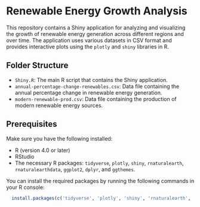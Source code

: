 # Renewable Energy Growth Analysis

This repository contains a Shiny application for analyzing and visualizing the growth of renewable energy generation across different regions and over time. The application uses various datasets in CSV format and provides interactive plots using the `plotly` and `shiny` libraries in R.

## Folder Structure

- `Shiny.R`: The main R script that contains the Shiny application.
- `annual-percentage-change-renewables.csv`: Data file containing the annual percentage change in renewable energy generation.
- `modern-renewable-prod.csv`: Data file containing the production of modern renewable energy sources.

## Prerequisites

Make sure you have the following installed:
- R (version 4.0 or later)
- RStudio
- The necessary R packages: `tidyverse`, `plotly`, `shiny`, `rnaturalearth`, `rnaturalearthdata`, `ggplot2`, `dplyr`, and `ggthemes`.

You can install the required packages by running the following commands in your R console:
```r
  install.packages(c('tidyverse', 'plotly', 'shiny', 'rnaturalearth', 'rnaturalearthdata', 'ggplot2', 'dplyr', 'ggthemes'))


